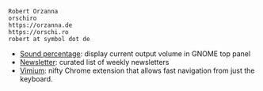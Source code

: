 ```
Robert Orzanna
orschiro
https://orzanna.de
https://orschi.ro
robert at symbol dot de
```

- [Sound percentage](https://i.imgur.com/fbKAynl.jpg): display current output volume in GNOME top panel
- [Newsletter](https://docs.google.com/spreadsheets/d/1qKa5CW4UlJ39s37tgyGYYMtoEIDgozRfCIC0jW5fE1U/edit#gid=0): curated list of weekly newsletters
- [Vimium](https://i.imgur.com/Ktimido.png): nifty Chrome extension that allows fast navigation from just the keyboard. 
